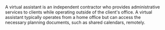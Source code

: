 A virtual assistant is an independent contractor who provides administrative services to clients while operating outside of the client's office. A virtual assistant typically operates from a home office but can access the necessary planning documents, such as shared calendars, remotely.

